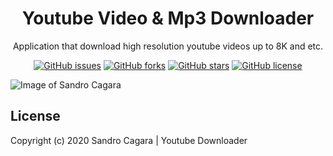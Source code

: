 <h1 align="center">Youtube Video & Mp3 Downloader</h1>
<p align="center">Application that download high resolution youtube videos up to 8K and etc.</p>

<p align="center">
   <a href="https://github.com/sndrjhlncgr/youtube-downloader/issues"><img alt="GitHub issues" src="https://img.shields.io/github/issues/sndrjhlncgr/youtube-downloader"></a>
   <a href="https://github.com/sndrjhlncgr/youtube-downloader/network"><img alt="GitHub forks" src="https://img.shields.io/github/forks/sndrjhlncgr/youtube-downloader"></a>
   <a href="https://github.com/sndrjhlncgr/youtube-downloader/stargazers"><img alt="GitHub stars" src="https://img.shields.io/github/stars/sndrjhlncgr/youtube-downloader"></a>
   <a href="https://github.com/sndrjhlncgr/youtube-downloader/blob/master/LICENSE"><img alt="GitHub license" src="https://img.shields.io/github/license/sndrjhlncgr/youtube-downloader"></a>
<p align="center">

![Image of Sandro Cagara](https://i.ibb.co/9bfr9T7/Youtube-Downloader.jpg)

## License
Copyright (c) 2020 Sandro Cagara | Youtube Downloader
